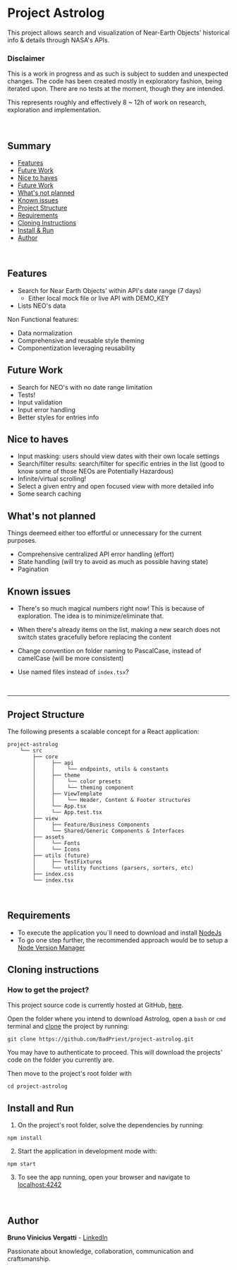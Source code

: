 # Project Astrolog

This project allows search and visualization of Near-Earth Objects' historical info & details through NASA's APIs.

### Disclaimer

This is a work in progress and as such is subject to sudden and unexpected changes. The code has been created mostly in exploratory fashion, being iterated upon. There are no tests at the moment, though they are intended.

This represents roughly and effectively 8 ~ 12h of work on research, exploration and implementation.

<br/>

## Summary

- [Features](#features)
- [Future Work](#future-work)
- [Nice to haves](#nice-to-haves)
- [Future Work](#future-work)
- [What's not planned](#whats-not-planned)
- [Known issues](#known-issues)
- [Project Structure](#project-structure)
- [Requirements](#requirements)
- [Cloning Instructions](#cloning-instructions)
- [Install & Run](#install-and-run)
- [Author](#author)

<br/>

## Features

- Search for Near Earth Objects' within API's date range (7 days)
  - Either local mock file or live API with DEMO_KEY
- Lists NEO's data

Non Functional features:

- Data normalization
- Comprehensive and reusable style theming
- Componentization leveraging reusability

## Future Work

- Search for NEO's with no date range limitation
- Tests!
- Input validation
- Input error handling
- Better styles for entries info

## Nice to haves

- Input masking: users should view dates with their own locale settings
- Search/filter results: search/filter for specific entries in the list (good to know some of those NEOs are Potentially Hazardous)
- Infinite/virtual scrolling!
- Select a given entry and open focused view with more detailed info
- Some search caching

## What's not planned

Things deemeed either too effortful or unnecessary for the current purposes.

- Comprehensive centralized API error handling (effort)
- State handling (will try to avoid as much as possible having state)
- Pagination

## Known issues

- There's so much magical numbers right now! This is because of exploration. The idea is to minimize/eliminate that.
- When there's already items on the list, making a new search does not switch states gracefully before replacing the content
- Change convention on folder naming to PascalCase, instead of camelCase (will be more consistent)
- Use named files instead of `index.tsx`?

  <br/>

---

## Project Structure

The following presents a scalable concept for a React application:

```
project-astrolog
    └── src
        ├── core
        │     ├── api
        │     │    └── endpoints, utils & constants
        │     ├── theme
        │     │    └── color presets
        │     │    └── theming component
        │     ├── ViewTemplate
        │     │    └── Header, Content & Footer structures
        │     └── App.tsx
        │     └── App.test.tsx
        ├── view
        │     ├── Feature/Business Components
        │     └── Shared/Generic Components & Interfaces
        ├── assets
        │     └── Fonts
        │     └── Icons
        ├── utils (future)
        │     ├── TestFixtures
        │     └── utility functions (parsers, sorters, etc)
        ├── index.css
        └── index.tsx
```

<br/>

## Requirements

- To execute the application you`ll need to download and install [NodeJs](https://nodejs.org/en/download/)
- To go one step further, the recommended approach would be to setup a [Node Version Manager](https://docs.npmjs.com/cli/v7/configuring-npm/install#using-a-node-version-manager-to-install-nodejs-and-npm)

## Cloning instructions

### How to get the project?

This project source code is currently hosted at GitHub, [here](https://github.com/BadPriest/project-astrolog).

Open the folder where you intend to download Astrolog, open a `bash` or `cmd` terminal and [clone](https://www.git-scm.com/docs/git-clone) the project by running:

```
git clone https://github.com/BadPriest/project-astrolog.git
```

You may have to authenticate to proceed. This will download the projects' code on the folder you currently are.

Then move to the project's root folder with

```
cd project-astrolog
```

## Install and Run

1. On the project's root folder, solve the dependencies by running:

```
npm install
```

2. Start the application in development mode with:

```
npm start
```

3. To see the app running, open your browser and navigate to [localhost:4242](localhost:4242)

<br/>

## Author

**Bruno Vinicius Vergatti** - [LinkedIn](https://www.linkedin.com/in/bruno-vergatti/)

Passionate about knowledge, collaboration, communication and craftsmanship.

